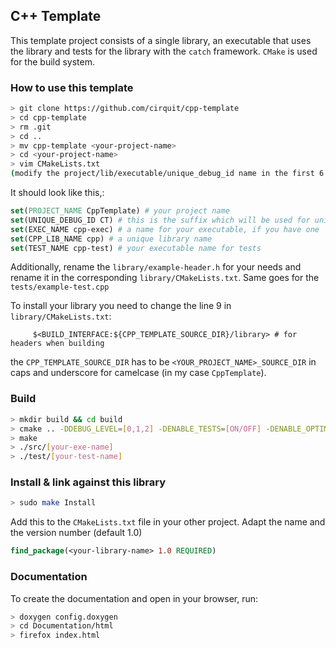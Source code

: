 ## C++ Template

This template project consists of a single library, an executable that uses the library and tests for the library with the `catch` framework. `CMake` is used for the build system.

### How to use this template

```bash
> git clone https://github.com/cirquit/cpp-template
> cd cpp-template
> rm .git
> cd ..
> mv cpp-template <your-project-name>
> cd <your-project-name>
> vim CMakeLists.txt 
(modify the project/lib/executable/unique_debug_id name in the first 6 lines)
```

It should look like this,:

```cmake
set(PROJECT_NAME CppTemplate) # your project name
set(UNIQUE_DEBUG_ID CT) # this is the suffix which will be used for unique identification for our macros like DEBUG_MSG_${UNIQUE_DEBUG_ID} 
set(EXEC_NAME cpp-exec) # a name for your executable, if you have one
set(CPP_LIB_NAME cpp) # a unique library name
set(TEST_NAME cpp-test) # your executable name for tests
```

Additionally, rename the `library/example-header.h` for your needs and rename it in the corresponding `library/CMakeLists.txt`. Same goes for the `tests/example-test.cpp`

To install your library you need to change the line 9 in `library/CMakeLists.txt`:

```
     $<BUILD_INTERFACE:${CPP_TEMPLATE_SOURCE_DIR}/library> # for headers when building
```

the `CPP_TEMPLATE_SOURCE_DIR` has to be `<YOUR_PROJECT_NAME>_SOURCE_DIR` in caps and underscore for camelcase (in my case `CppTemplate`).

### Build

```bash
> mkdir build && cd build
> cmake .. -DDEBUG_LEVEL=[0,1,2] -DENABLE_TESTS=[ON/OFF] -DENABLE_OPTIMIZATIONS=[ON/OFF]
> make
> ./src/[your-exe-name]
> ./test/[your-test-name]
```

### Install & link against this library 

```bash
> sudo make Install
```

Add this to the `CMakeLists.txt` file in your other project. Adapt the name and the version number (default 1.0)

```cmake
find_package(<your-library-name> 1.0 REQUIRED)
```

### Documentation

To create the documentation and open in your browser, run:

```bash
> doxygen config.doxygen
> cd Documentation/html
> firefox index.html
```